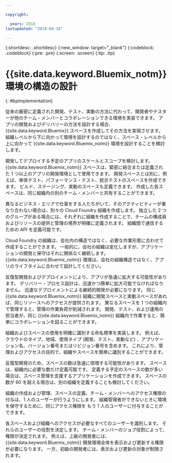 ```yaml
---

copyright:

  years: 2018
lastupdated: "2018-04-18"

---
```


{:shortdesc: .shortdesc}
{:new_window: target="_blank"}
{:codeblock: .codeblock}
{:pre: .pre}
{:screen: .screen}
{:tip: .tip}

# {{site.data.keyword.Bluemix_notm}} 環境の構造の設計
{: #bpimplementation}

従来の厳密に定義された開発、テスト、実動の方法に代わって、開発者やテスターが他のチーム・メンバーとコラボレーションできる環境を実装できます。 アプリの開発およびデリバリーの方法を設計する場合、{{site.data.keyword.Bluemix}} スペースを作成してその方法を実現させます。 組織レベルから下に向かって環境を設計するのではなく、スペース・レベルから上に向かって {{site.data.keyword.Bluemix_notm}} 環境を設計することを検討します。

開発してデプロイする予定のアプリのスケールとスコープを検討します。 {{site.data.keyword.Bluemix_notm}} スペースは、緊密に結合または定義された 1 つ以上のアプリの開発環境として使用できます。 開発スペースとは別に、例えば、単体テスト、パフォーマンス・テスト、統合テストのスペースを作成できます。 ビルド、ステージング、実動のスペースも定義できます。 作成した各スペースは、同じ組織内の別のチーム・メンバーと共有することができます。

異なるビジネス・エリアで仕事をする人たちがいて、そのアクティビティーが重なり合わない場合は、別々の Cloud Foundry 組織を作成します。 独立した 2 つのグループがある場合には、それぞれに組織を作成することで、チームの構成員およびリソースの提供と管理の境界が明確に定義されます。 組織間で通信するための API を定義可能です。

Cloud Foundry の組織は、会社内の構造ではなく、必要な作業形態に合わせて作成することができます。 一般的に、会社の組織は変化しますが、アプリケーションの開発と保守はそれに関係なく継続します。 {{site.data.keyword.Bluemix_notm}} 環境は、会社の組織構造ではなく、アプリのライフタイムに合わせて設計してください。

反復型開発およびデプロイメントにより、アプリが急速に拡大する可能性があります。 デリバリー・プロセス設計は、迅速かつ簡単に拡大可能でなければなりません。 迅速なデプロイメントによる継続的開発が必要になります。 同じ {{site.data.keyword.Bluemix_notm}} 組織に開発スペースと実動スペースがあれば、同じリソースへのアクセスが提供されます。 異なるスペースを 1 つの組織内で管理すると、管理の作業負荷が削減されます。 開発、テスト、および運用の担当者が、同じ {{site.data.keyword.Bluemix_notm}} 組織内で作業すると、簡単にコラボレーションを図ることができます。

組織およびスペースの使用を明確に識別する命名標準を実装します。 例えば、クラウドのタイプ、地域、使用タイプ (開発、テスト、実動など) 、アプリケーション名、バージョン番号またはリビジョン番号を含めます。 これにより、管理およびアクセスの目的で、組織やスペースを簡単に識別することができます。  

反復型開発のため、スペースの数は急速に倍増する可能性があります。 スペースは、組織内に必要な数だけ定義可能です。 定義する予定のスペースの数が多い場合は、スペース管理を支援するアプリケーションを作成できます。 スペースの数が 60 を超える場合は、別の組織を定義することも検討してください。

組織の作成および管理、スペースの定義、チーム・メンバーへのアクセス権限の付与は、1 人のユーザーが行うようにします。 組織管理者ができないときに環境を保守するために、同じアクセス権限を もう 1 人のユーザーに付与することができます。  

各スペースおよび組織へのアクセスが必要なすべてのユーザーを識別します。 それらのユーザーの役割を決定します。 チーム・メンバーのジョブ役割によって、権限が決定されます。 例えば、上級の開発者には、{{site.data.keyword.Bluemix_notm}} 開発環境全体を表示および更新する権限が必要になります。 一方、初級の開発者には、表示および更新の対象が制限されます。
